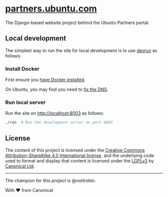 [partners.ubuntu.com](http://partners.ubuntu.com)
===

The Django-based website project behind the Ubuntu Partners portal.

Local development
---

The simplest way to run the site for local development is to use
[devrun](https://github.com/ubuntudesign/docker-devrun) as follows:

### Install Docker

First ensure you [have Docker installed](https://www.docker.com/products/docker).

On Ubuntu, you may find you need to [fix the DNS](https://robinwinslow.uk/files/2016/06/23/fix-docker-networking-dns/).

### Run local server

Run the site on <http://localhost:8003> as follows:

``` bash
./run  # Run the development server on port 8003
```

License
---

The content of this project is licensed under the [Creative Commons Attribution-ShareAlike 4.0 International license](https://creativecommons.org/licenses/by-sa/4.0/), and the underlying code used to format and display that content is licensed under the [LGPLv3](http://opensource.org/licenses/lgpl-3.0.html) by [Canonical Ltd](http://www.canonical.com/).

---

The champion for this project is @nottrobin.

With ♥ from Canonical
